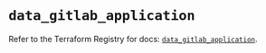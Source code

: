 # `data_gitlab_application`

Refer to the Terraform Registry for docs: [`data_gitlab_application`](https://registry.terraform.io/providers/gitlabhq/gitlab/17.2.0/docs/data-sources/application).
